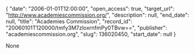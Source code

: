 {
  "date": "2006-01-01T12:00:00", 
  "open_access": true, 
  "target_url": "http://www.academiescommission.org/", 
  "description": null, 
  "end_date": null, 
  "title": "Academies Commission", 
  "record_id": "20060101T120000/tmfy3M7zloxrnfmPy0TBvw==", 
  "publisher": "academiescommission.org", 
  "slug": 136020450, 
  "start_date": null
}

None
